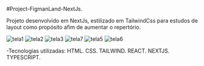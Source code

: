 #Project-FigmanLand-NextJs.

Projeto desenvolvido em NextJs, estilizado em TailwindCss para estudos de layout como propósito afim de aumentar o repertório.

![tela1](https://github.com/user-attachments/assets/56214a45-bc07-4aa8-9746-84f928b56f78)
![tela2](https://github.com/user-attachments/assets/549c87c2-a628-452c-9802-143486181063)
![tela3](https://github.com/user-attachments/assets/39260cfb-e605-433f-9bc7-fdaa6a0c61a6)
![tela7](https://github.com/user-attachments/assets/1cc093c7-4ce9-49ce-b0f3-3a43fb765ce5)
![tela5](https://github.com/user-attachments/assets/6be14af8-8572-48ea-8615-cd96cfe1f0d5)
![tela6](https://github.com/user-attachments/assets/772e686d-4075-4df9-8b26-dcc9a35c3de9)


-Tecnologias utilizadas: HTML. CSS. TAILWIND. REACT. NEXTJS. TYPESCRIPT.
